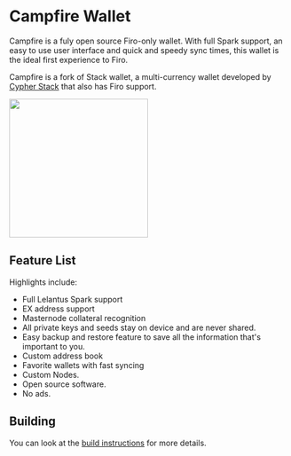 
# Campfire Wallet
Campfire is a fuly open source Firo-only wallet. With full Spark support, an easy to use user interface and quick and speedy sync times, this wallet is the ideal first experience to Firo.

Campfire is a fork of Stack wallet, a multi-currency wallet developed by [Cypher Stack](https://cypherstack.com/) that also has Firo support.

<a href="[https://play.google.com/store/apps/details?id=com.cypherstack.stackwallet](https://play.google.com/store/apps/details?id=com.cypherstack.campfire)">
<img width="250px" src="https://play.google.com/intl/en_us/badges/static/images/badges/en_badge_web_generic.png"></img>
</a>

## Feature List

Highlights include:
- Full Lelantus Spark support
- EX address support
- Masternode collateral recognition
- All private keys and seeds stay on device and are never shared.
- Easy backup and restore feature to save all the information that's important to you.
- Custom address book
- Favorite wallets with fast syncing
- Custom Nodes.
- Open source software.
- No ads.

## Building

You can look at the [build instructions](docs/building.md) for more details.
